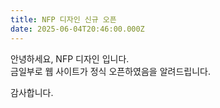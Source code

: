 ```yaml
---
title: NFP 디자인 신규 오픈
date: 2025-06-04T20:46:00.000Z
---
```

안녕하세요, NFP 디자인 입니다.\
금일부로 웹 사이트가 정식 오픈하였음을 알려드립니다.

감사합니다.
